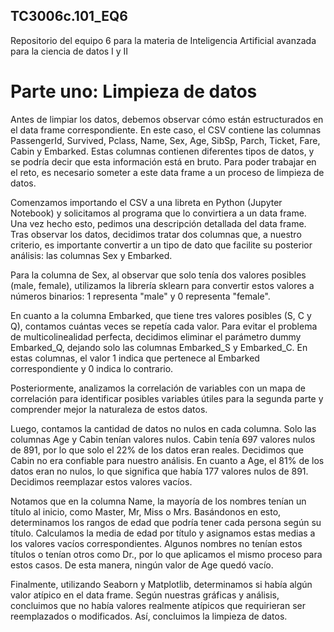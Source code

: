 ## TC3006c.101_EQ6
Repositorio del equipo 6 para la materia de Inteligencia Artificial avanzada para la ciencia de datos I y II

# Parte uno: Limpieza de datos
Antes de limpiar los datos, debemos observar cómo están estructurados en el data frame correspondiente. En este caso, el CSV contiene las columnas PassengerId, Survived, Pclass, Name, Sex, Age, SibSp, Parch, Ticket, Fare, Cabin y Embarked. Estas columnas contienen diferentes tipos de datos, y se podría decir que esta información está en bruto. Para poder trabajar en el reto, es necesario someter a este data frame a un proceso de limpieza de datos.

Comenzamos importando el CSV a una libreta en Python (Jupyter Notebook) y solicitamos al programa que lo convirtiera a un data frame. Una vez hecho esto, pedimos una descripción detallada del data frame. Tras observar los datos, decidimos tratar dos columnas que, a nuestro criterio, es importante convertir a un tipo de dato que facilite su posterior análisis: las columnas Sex y Embarked.

Para la columna de Sex, al observar que solo tenía dos valores posibles (male, female), utilizamos la librería sklearn para convertir estos valores a números binarios: 1 representa "male" y 0 representa "female".

En cuanto a la columna Embarked, que tiene tres valores posibles (S, C y Q), contamos cuántas veces se repetía cada valor. Para evitar el problema de multicolinealidad perfecta, decidimos eliminar el parámetro dummy Embarked_Q, dejando solo las columnas Embarked_S y Embarked_C. En estas columnas, el valor 1 indica que pertenece al Embarked correspondiente y 0 indica lo contrario.

Posteriormente, analizamos la correlación de variables con un mapa de correlación para identificar posibles variables útiles para la segunda parte y comprender mejor la naturaleza de estos datos.

Luego, contamos la cantidad de datos no nulos en cada columna. Solo las columnas Age y Cabin tenían valores nulos. Cabin tenía 697 valores nulos de 891, por lo que solo el 22% de los datos eran reales. Decidimos que Cabin no era confiable para nuestro análisis. En cuanto a Age, el 81% de los datos eran no nulos, lo que significa que había 177 valores nulos de 891. Decidimos reemplazar estos valores vacíos.

Notamos que en la columna Name, la mayoría de los nombres tenían un título al inicio, como Master, Mr, Miss o Mrs. Basándonos en esto, determinamos los rangos de edad que podría tener cada persona según su título. Calculamos la media de edad por título y asignamos estas medias a los valores vacíos correspondientes. Algunos nombres no tenían estos títulos o tenían otros como Dr., por lo que aplicamos el mismo proceso para estos casos. De esta manera, ningún valor de Age quedó vacío.

Finalmente, utilizando Seaborn y Matplotlib, determinamos si había algún valor atípico en el data frame. Según nuestras gráficas y análisis, concluimos que no había valores realmente atípicos que requirieran ser reemplazados o modificados. Así, concluimos la limpieza de datos.
